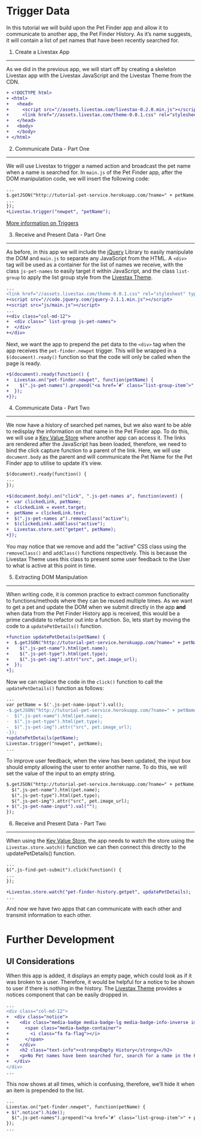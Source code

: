 Trigger Data
===

In this tutorial we will build upon the Pet Finder app and allow it to communicate
to another app, the Pet Finder History. As it’s name suggests, it will contain a
list of pet names that have been recently searched for.

1. Create a Livestax App
---

As we did in the previous app, we will start off by creating a skeleton Livestax
app with the Livestax JavaScript and the Livestax Theme from the CDN.

```diff
+ <!DOCTYPE html>
+ <html>
+   <head>
+     <script src="//assets.livestax.com/livestax-0.2.0.min.js"></script>
+     <link href="//assets.livestax.com/theme-0.0.1.css" rel="stylesheet" type="text/css" media="all">
+   </head>
+   <body>
+   </body>
+ </html>
```

2. Communicate Data - Part One
---

We will use Livestax to trigger a named action and broadcast the pet name when
a name is searched for. In `main.js` of the Pet Finder app, after the DOM
manipulation code, we will insert the following code:

```diff
...
$.getJSON("http://tutorial-pet-service.herokuapp.com/?name=" + petName, function(pet) {
...
});
+Livestax.trigger("newpet", "petName");
```

[More information on Triggers](http://developers.livestax.com/js_api/#javascript-api-version-040-communicating-with-other-apps-events)

3. Receive and Present Data - Part One
---

As before, in this app we will include the [jQuery](http://www.jquery.com) Library to easily manipulate
the DOM and `main.js` to separate any JavaScript from the HTML. A `<div>` tag
will be used as a container for the list of names we receive, with the
class `js-pet-names` to easily target it within JavaScript, and the class
`list-group` to apply the list group style from the
[Livestax Theme](http://livestax.github.io/theme).

```diff
...
<link href="//assets.livestax.com/theme-0.0.1.css" rel="stylesheet" type="text/css" media="all">
+<script src="//code.jquery.com/jquery-2.1.1.min.js"></script>
+<script src="js/main.js"></script>
...
+<div class="col-md-12">
+  <div class=" list-group js-pet-names">
+  </div>
+</div>
```

Next, we want the app to prepend the pet data to the `<div>` tag when the app
receives the `pet-finder.newpet` trigger. This will be wrapped in a
`$(document).ready()` function so that the code will only be called when the
page is ready.

```diff
+$(document).ready(function() {
+  Livestax.on("pet-finder.newpet", function(petName) {
+    $(".js-pet-names").prepend("<a href=’#’ class=’list-group-item’>" + petName + "</a>");
+  });
+});
```

4. Communicate Data - Part Two
---

We now have a history of searched pet names, but we also want to be able to
redisplay the information on that name in the Pet Finder app. To do this, we
will use a [Key Value Store](http://developers.livestax.com/js_api/#javascript-api-version-040-communicating-with-other-apps-key-value-store)
where another app can access it. The links are rendered after the JavaScript has
been loaded, therefore, we need to bind the click capture function to a parent
of the link. Here, we will use `document.body` as the parent and will communicate
the Pet Name for the Pet Finder app to utilise to update it’s view.

```diff
$(document).ready(function() {
...
});

+$(document.body).on("click", ".js-pet-names a", function(event) {
+  var clickedLink, petName;
+  clickedLink = event.target;
+  petName = clickedLink.text;
+  $(".js-pet-names a").removeClass("active");
+  $(clickedLink).addClass("active");
+  Livestax.store.set("getpet", petName);
+});
```

You may notice that we remove and add the "active" CSS class using the `removeClass()` and
`addClass()` functions respectively. This is because the Livestax Theme uses this class to
present some user feedback to the User to what is active at this point in time.

5. Extracting DOM Manipulation
---

When writing code, it is common practice to extract common functionality to
functions/methods where they can be reused multiple times. As we want to get a pet and
update the DOM when we submit directly in the app **and** when data from the Pet Finder
History app is received, this would be a prime candidate to refactor out into a function.
So, lets start by moving the code to a `updatePetDetails()` function.

```diff
+function updatePetDetails(petName) {
+  $.getJSON("http://tutorial-pet-service.herokuapp.com/?name=" + petName, function(pet) {
+    $(".js-pet-name").html(pet.name);
+    $(".js-pet-type").html(pet.type);
+    $(".js-pet-img").attr("src", pet.image_url);
+  });
+};
```

Now we can replace the code in the `click()` function to call the `updatePetDetails()` function as follows:

```diff
...
var petName = $('.js-pet-name-input').val();
-$.getJSON("http://tutorial-pet-service.herokuapp.com/?name=" + petName, function(pet) {
-  $(".js-pet-name").html(pet.name);
-  $(".js-pet-type").html(pet.type);
-  $(".js-pet-img").attr("src", pet.image_url);
-});
+updatePetDetails(petName);
Livestax.trigger("newpet", petName);
...
```
To improve user feedback, when the view has been updated, the input box should empty allowing the user
to enter another name. To do this, we will set the value of the input to an empty string.

```diff
$.getJSON("http://tutorial-pet-service.herokuapp.com/?name=" + petName, function(pet) {
  $(".js-pet-name").html(pet.name);
  $(".js-pet-type").html(pet.type);
  $(".js-pet-img").attr("src", pet.image_url);
+ $(".js-pet-name-input").val("");
});
```

6. Receive and Present Data - Part Two
---

When using the [Key Value Store](http://developers.livestax.com/js_api/#javascript-api-version-040-communicating-with-other-apps-key-value-store), the app needs to
watch the store using the `Livestax.store.watch()` function we can then connect this directly to the
updatePetDetails() function.

```diff
...
$(".js-find-pet-submit").click(function() {
...
});

+Livestax.store.watch("pet-finder-history.getpet", updatePetDetails);
...
```

And now we have two apps that can communicate with each other and transmit information to each other.

Further Development
===

UI Considerations
---

When this app is added, it displays an empty page, which could look as if it was broken to a
user. Therefore, it would be helpful for a notice to be shown to user if there is nothing in
the history. The [Livestax Theme](http://livestax.github.io/theme/) provides a notices component
that can be easily dropped in.

```diff
...
<div class="col-md-12">
+  <div class="notice">
+    <div class="media-badge media-badge-lg media-badge-info-inverse img-circle">
+      <span class="media-badge-container">
+        <i class="fa fa-flag"></i>
+      </span>
+    </div>
+    <h2 class="text-info"><strong>Empty History</strong></h2>
+    <p>No Pet names have been searched for, search for a name in the Pet Finder App to create a History.</p>
+  </div>
</div>
...
```

This now shows at all times, which is confusing, therefore, we’ll hide it when an item is prepended to the list.

```diff
...
Livestax.on("pet-finder.newpet", function(petName) {
+ $(".notice").hide();
  $(".js-pet-names").prepend("<a href=’#’ class=’list-group-item’>" + petName + "</a>");
});
...
```
